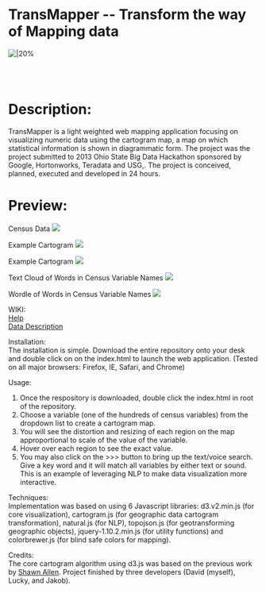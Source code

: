 # TransMapper -- Transform the way of Mapping data<br/>
![|20%](https://github.com/davidchengo/geovis/blob/master/img/Hackathon-logo.jpg)

<br/><br/>
# Description:<br/>
TransMapper is a light weighted web mapping application focusing on visualizing numeric data using the cartogram map, a map on which statistical information is shown in diagrammatic form. The project was the project submitted to 2013 Ohio State Big Data Hackathon sponsored by Google, Hortonworks, Teradata and USG,. The project is conceived, planned, executed and developed in 24 hours.


# Preview:<br/>
Census Data
![](https://github.com/davidchengo/geovis/blob/master/img/data.PNG)

Example Cartogram
![](https://github.com/davidchengo/geovis/blob/master/img/example-carto.png)


Example Cartogram
![](https://github.com/davidchengo/geovis/blob/master/img/example-carto.png)

Text Cloud of Words in Census Variable Names
![](https://github.com/davidchengo/geovis/blob/master/img/tagcloud.PNG)

Wordle of Words in Census Variable Names
![](https://github.com/davidchengo/geovis/blob/master/img/wordle.PNG)


WIKI:<br/>
[Help](https://github.com/davidchengo/geovis/blob/master/help.html)
<br/>
[Data Description](https://github.com/davidchengo/geovis/blob/master/meta.htm)


Installation:<br/>
The installation is simple. Download the entire repository onto your desk and double click on on the index.html to launch the web application. (Tested on all major browsers: Firefox, IE, Safari, and Chrome)

Usage:<br/>
1. Once the respository is downloaded, double click the index.html in root of the repository.
2. Choose a variable (one of the hundreds of census variables) from the dropdown list to create a cartogram map.
3. You will see the distortion and resizing of each region on the map approportional to scale of the value of the variable.
4. Hover over each region to see the exact value.
5. You may also click on the >>> button to bring up the text/voice search. Give a key word and it will match all variables by either text or sound. This is an example of leveraging NLP to make data visualization more interactive.


Techniques:<br/>
Implementation was based on using 6 Javascript libraries: d3.v2.min.js (for core visualization), cartogram.js (for geographic data cartogram transformation), natural.js (for NLP), topojson.js (for geotransforming geographic objects), jquery-1.10.2.min.js (for utility functions) and colorbrewer.js (for blind safe colors for mapping).


Credits:<br/> 
The core cartogram algorithm using d3.js was based on the previous work by [Shawn Allen](https://github.com/shawnbot/d3-cartogram/). Project finished by three developers (David (myself), Lucky, and Jakob).



